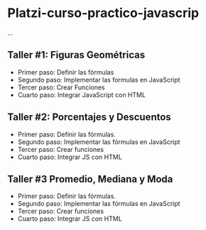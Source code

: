 # Platzi-curso-practico-javascrip

...

## Taller #1: Figuras Geométricas 

- Primer paso: Definir las fórmulas
- Segundo paso:  Implementar las formulas en JavaScript
- Tercer paso: Crear Funciones
- Cuarto paso: Integrar JavaScript con HTML

## Taller #2: Porcentajes y Descuentos

- Primer paso: Definir las fórmulas.
- Segundo paso: Implementar las fórmulas en JavaScript
- Tercer paso: Crear funciones
- Cuarto paso: Integrar JS con HTML

## Taller #3 Promedio, Mediana y Moda

- Primer paso: Definir las fórmulas.
- Segundo paso: Implementar las fórmulas en JavaScript
- Tercer paso: Crear funciones
- Cuarto paso: Integrar JS con HTML
 